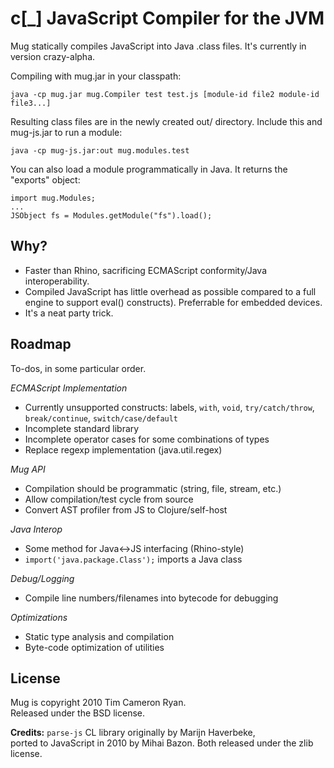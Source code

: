 c[_] JavaScript Compiler for the JVM
====================================

Mug statically compiles JavaScript into Java .class files.
It's currently in version crazy-alpha.

Compiling with mug.jar in your classpath:

	java -cp mug.jar mug.Compiler test test.js [module-id file2 module-id file3...]
	
Resulting class files are in the newly created out/ directory.
Include this and mug-js.jar to run a module:

    java -cp mug-js.jar:out mug.modules.test

You can also load a module programmatically in Java. It returns
the "exports" object:

    import mug.Modules;
    ...
    JSObject fs = Modules.getModule("fs").load();

Why?
----

* Faster than Rhino, sacrificing ECMAScript conformity/Java interoperability.
* Compiled JavaScript has little overhead as possible compared to a full engine to support eval() constructs). Preferrable for embedded devices.
* It's a neat party trick.

Roadmap
-------

To-dos, in some particular order.

*ECMAScript Implementation*

* Currently unsupported constructs: labels, `with`, `void`, `try/catch/throw`, `break/continue`, `switch/case/default`
* Incomplete standard library
* Incomplete operator cases for some combinations of types
* Replace regexp implementation (java.util.regex) 

*Mug API*

* Compilation should be programmatic (string, file, stream, etc.)
* Allow compilation/test cycle from source
* Convert AST profiler from JS to Clojure/self-host

*Java Interop*

* Some method for Java<->JS interfacing (Rhino-style)
* `import('java.package.Class');` imports a Java class 

*Debug/Logging*

* Compile line numbers/filenames into bytecode for debugging

*Optimizations*

* Static type analysis and compilation
* Byte-code optimization of utilities

License
-------

Mug is copyright 2010 Tim Cameron Ryan.  
Released under the BSD license.

**Credits:**
`parse-js` CL library originally by Marijn Haverbeke,  
ported to JavaScript in 2010 by Mihai Bazon.
Both released under the zlib license.